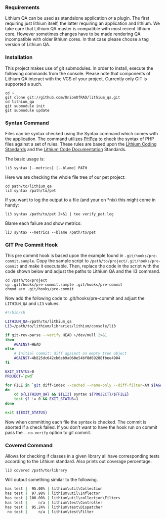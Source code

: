 ### Requirements

Lithium QA can be used as standalone application _or_ a plugin. The first requiring just lithium itself, the latter requiring an application and lithium. We take care that Lithium QA master is compatible with most recent lithium core. However sometimes changes have to be made rendering QA incompatible with older lithium cores. In that case please choose a tag version of Lithium QA.

### Installation

This project makes use of git submodules. In order to install, execute the following commands from the console. Please note that components of Lithium QA interact with the VCS of your project. Currently only GIT is supported a such.

```
cd ~
git clone git://github.com/UnionOfRAD/lithium_qa.git
cd lithium_qa
git submodule init
git submodule update
```

### Syntax Command

Files can be syntax checked using the Syntax command which comes with the application. The command utilizes [PHPca](http://github.com/UnionOfRAD/phpca/) to check the syntax of PHP files against a set of rules. These rules are based upon the [Lithium Coding Standards](http://dev.lithify.me/lithium/wiki/standards/coding) and the [Lithium Code Documentation](http://dev.lithify.me/lithium/wiki/standards/documenting) Standards.

The basic usage is: 

```
li3 syntax [--metrics] [--blame] PATH
```

Here we are checking the whole file tree of our pet project:

```
cd path/to/lithium_qa
li3 syntax /path/to/pet
```

If you want to log the output to a file (and your on *nix) this might come in handy:

```
li3 syntax /path/to/pet 2>&1 | tee verify_pet.log
```

Blame each failure and show metrics:

```
li3 syntax --metrics --blame /path/to/pet
```

### GIT Pre Commit Hook

This pre commit hook is based upon the example found in `.git/hooks/pre-commit.sample`. Copy the sample script to `/path/to/project/.git/hooks/pre-commit` and make it executable. Then, replace the code in the script with the code shown below and adjust the paths to Lithium QA and the li3 command.

```
cd /path/to/project
cp .git/hooks/pre-commit.sample .git/hooks/pre-commit
chmod a+x .git/hooks/pre-commit
```
   
Now add the following code to .git/hooks/pre-commit and adjust the `LITHIUM_QA` and `LI3` values.

```sh
#!/bin/sh

LITHIUM_QA=/path/to/lithium_qa
LI3=/path/to/lithium/libraries/lithium/console/li3

if git-rev-parse --verify HEAD >/dev/null 2>&1
then
    AGAINST=HEAD
else
    # Initial commit: diff against an empty tree object
    AGAINST=4b825dc642cb6eb9a060e54bf8d69288fbee4904
fi

EXIT_STATUS=0
PROJECT=`pwd`

for FILE in `git diff-index --cached --name-only --diff-filter=AM ${AGAINST}`
do
    cd ${LITHIUM_QA} && ${LI3} syntax ${PROJECT}/${FILE}
    test $? != 0 && EXIT_STATUS=1
done

exit ${EXIT_STATUS}
```

Now when committing each file the syntax is checked. The commit is aborted if a check failed. If you don't want to have the hook run on commit pass the `--no-verify` option to git commit.

### Covered Command

Allows for checking if classes in a given library all have corresponding tests according to the Lithium standard. Also prints out coverage percentage.
```
li3 covered /path/to/library
```

Will output something similar to the following.

```sh
has test |  95.00% | lithium\util\Collection
has test |  97.98% | lithium\util\Inflector
has test | 100.00% | lithium\util\collection\Filters
has test |     n/a | lithium\test\Controller
has test |  95.24% | lithium\test\Dispatcher
 no test |     n/a | lithium\test\Filter
```


